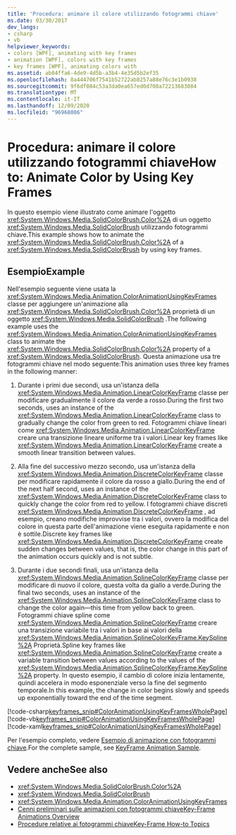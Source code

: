 ```yaml
---
title: 'Procedura: animare il colore utilizzando fotogrammi chiave'
ms.date: 03/30/2017
dev_langs:
- csharp
- vb
helpviewer_keywords:
- colors [WPF], animating with key frames
- animation [WPF], colors with key frames
- key frames [WPF], animating colors with
ms.assetid: ab04ffa6-4de9-4d5b-a3b4-4e35d5b2ef35
ms.openlocfilehash: 8a444706f7541b52722ab8257a88e76c3e1b0938
ms.sourcegitcommit: 9f6df084c53a3da0ea657ed0d708a72213683084
ms.translationtype: MT
ms.contentlocale: it-IT
ms.lasthandoff: 12/09/2020
ms.locfileid: "96968086"
---
```

# <a name="how-to-animate-color-by-using-key-frames"></a><span data-ttu-id="d7886-102">Procedura: animare il colore utilizzando fotogrammi chiave</span><span class="sxs-lookup"><span data-stu-id="d7886-102">How to: Animate Color by Using Key Frames</span></span>
<span data-ttu-id="d7886-103">In questo esempio viene illustrato come animare l'oggetto <xref:System.Windows.Media.SolidColorBrush.Color%2A> di un oggetto <xref:System.Windows.Media.SolidColorBrush> utilizzando fotogrammi chiave.</span><span class="sxs-lookup"><span data-stu-id="d7886-103">This example shows how to animate the <xref:System.Windows.Media.SolidColorBrush.Color%2A> of a <xref:System.Windows.Media.SolidColorBrush> by using key frames.</span></span>  
  
## <a name="example"></a><span data-ttu-id="d7886-104">Esempio</span><span class="sxs-lookup"><span data-stu-id="d7886-104">Example</span></span>  
 <span data-ttu-id="d7886-105">Nell'esempio seguente viene usata la <xref:System.Windows.Media.Animation.ColorAnimationUsingKeyFrames> classe per aggiungere un'animazione alla <xref:System.Windows.Media.SolidColorBrush.Color%2A> proprietà di un oggetto <xref:System.Windows.Media.SolidColorBrush> .</span><span class="sxs-lookup"><span data-stu-id="d7886-105">The following example uses the <xref:System.Windows.Media.Animation.ColorAnimationUsingKeyFrames> class to animate the <xref:System.Windows.Media.SolidColorBrush.Color%2A> property of a <xref:System.Windows.Media.SolidColorBrush>.</span></span> <span data-ttu-id="d7886-106">Questa animazione usa tre fotogrammi chiave nel modo seguente:</span><span class="sxs-lookup"><span data-stu-id="d7886-106">This animation uses three key frames in the following manner:</span></span>  
  
1. <span data-ttu-id="d7886-107">Durante i primi due secondi, usa un'istanza della <xref:System.Windows.Media.Animation.LinearColorKeyFrame> classe per modificare gradualmente il colore da verde a rosso.</span><span class="sxs-lookup"><span data-stu-id="d7886-107">During the first two seconds, uses an instance of the <xref:System.Windows.Media.Animation.LinearColorKeyFrame> class to gradually change the color from green to red.</span></span> <span data-ttu-id="d7886-108">Fotogrammi chiave lineari come <xref:System.Windows.Media.Animation.LinearColorKeyFrame> creare una transizione lineare uniforme tra i valori.</span><span class="sxs-lookup"><span data-stu-id="d7886-108">Linear key frames like <xref:System.Windows.Media.Animation.LinearColorKeyFrame> create a smooth linear transition between values.</span></span>  
  
2. <span data-ttu-id="d7886-109">Alla fine del successivo mezzo secondo, usa un'istanza della <xref:System.Windows.Media.Animation.DiscreteColorKeyFrame> classe per modificare rapidamente il colore da rosso a giallo.</span><span class="sxs-lookup"><span data-stu-id="d7886-109">During the end of the next half second, uses an instance of the <xref:System.Windows.Media.Animation.DiscreteColorKeyFrame> class to quickly change the color from red to yellow.</span></span> <span data-ttu-id="d7886-110">I fotogrammi chiave discreti <xref:System.Windows.Media.Animation.DiscreteColorKeyFrame> , ad esempio, creano modifiche improvvise tra i valori, ovvero la modifica del colore in questa parte dell'animazione viene eseguita rapidamente e non è sottile.</span><span class="sxs-lookup"><span data-stu-id="d7886-110">Discrete key frames like <xref:System.Windows.Media.Animation.DiscreteColorKeyFrame> create sudden changes between values, that is, the color change in this part of the animation occurs quickly and is not subtle.</span></span>  
  
3. <span data-ttu-id="d7886-111">Durante i due secondi finali, usa un'istanza della <xref:System.Windows.Media.Animation.SplineColorKeyFrame> classe per modificare di nuovo il colore, questa volta da giallo a verde.</span><span class="sxs-lookup"><span data-stu-id="d7886-111">During the final two seconds, uses an instance of the <xref:System.Windows.Media.Animation.SplineColorKeyFrame> class to change the color again—this time from yellow back to green.</span></span> <span data-ttu-id="d7886-112">Fotogrammi chiave spline come <xref:System.Windows.Media.Animation.SplineColorKeyFrame> creare una transizione variabile tra i valori in base ai valori della <xref:System.Windows.Media.Animation.SplineColorKeyFrame.KeySpline%2A> Proprietà.</span><span class="sxs-lookup"><span data-stu-id="d7886-112">Spline key frames like <xref:System.Windows.Media.Animation.SplineColorKeyFrame> create a variable transition between values according to the values of the <xref:System.Windows.Media.Animation.SplineColorKeyFrame.KeySpline%2A> property.</span></span> <span data-ttu-id="d7886-113">In questo esempio, il cambio di colore inizia lentamente, quindi accelera in modo esponenziale verso la fine del segmento temporale.</span><span class="sxs-lookup"><span data-stu-id="d7886-113">In this example, the change in color begins slowly and speeds up exponentially toward the end of the time segment.</span></span>  
  
 [!code-csharp[keyframes_snip#ColorAnimationUsingKeyFramesWholePage](~/samples/snippets/csharp/VS_Snippets_Wpf/keyframes_snip/CSharp/ColorAnimationUsingKeyFramesExample.cs#coloranimationusingkeyframeswholepage)]
 [!code-vb[keyframes_snip#ColorAnimationUsingKeyFramesWholePage](~/samples/snippets/visualbasic/VS_Snippets_Wpf/keyframes_snip/visualbasic/coloranimationusingkeyframesexample.vb#coloranimationusingkeyframeswholepage)]
 [!code-xaml[keyframes_snip#ColorAnimationUsingKeyFramesWholePage](~/samples/snippets/xaml/VS_Snippets_Wpf/keyframes_snip/XAML/ColorAnimationUsingKeyFramesExample.xaml#coloranimationusingkeyframeswholepage)]  
  
 <span data-ttu-id="d7886-114">Per l'esempio completo, vedere [Esempio di animazione con fotogrammi chiave](https://github.com/microsoft/WPF-Samples/tree/master/Animation/KeyFrameAnimation).</span><span class="sxs-lookup"><span data-stu-id="d7886-114">For the complete sample, see [KeyFrame Animation Sample](https://github.com/microsoft/WPF-Samples/tree/master/Animation/KeyFrameAnimation).</span></span>  
  
## <a name="see-also"></a><span data-ttu-id="d7886-115">Vedere anche</span><span class="sxs-lookup"><span data-stu-id="d7886-115">See also</span></span>

- <xref:System.Windows.Media.SolidColorBrush.Color%2A>
- <xref:System.Windows.Media.SolidColorBrush>
- <xref:System.Windows.Media.Animation.ColorAnimationUsingKeyFrames>
- [<span data-ttu-id="d7886-116">Cenni preliminari sulle animazioni con fotogrammi chiave</span><span class="sxs-lookup"><span data-stu-id="d7886-116">Key-Frame Animations Overview</span></span>](key-frame-animations-overview.md)
- [<span data-ttu-id="d7886-117">Procedure relative ai fotogrammi chiave</span><span class="sxs-lookup"><span data-stu-id="d7886-117">Key-Frame How-to Topics</span></span>](key-frame-animation-how-to-topics.md)
